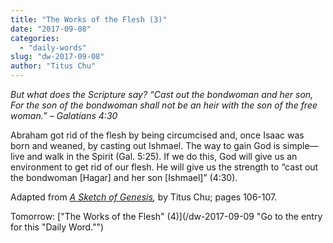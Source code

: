```yaml
---
title: "The Works of the Flesh (3)"
date: "2017-09-08"
categories: 
  - "daily-words"
slug: "dw-2017-09-08"
author: "Titus Chu"
---
```


_But what does the Scripture say? “Cast out the bondwoman and her son, For the son of the bondwoman shall not be an heir with the son of the free woman.”_ _– Galatians 4:30_

Abraham got rid of the flesh by being circumcised and, once Isaac was born and weaned, by casting out Ishmael. The way to gain God is simple—live and walk in the Spirit (Gal. 5:25). If we do this, God will give us an environment to get rid of our flesh. He will give us the strength to “cast out the bondwoman \[Hagar\] and her son \[Ishmael\]” (4:30).

Adapted from _[A Sketch of Genesis](/book-gen-sketch "Go to the listing for this book."),_ by Titus Chu; pages 106-107.

Tomorrow: ["The Works of the Flesh" (4)](/dw-2017-09-09 "Go to the entry for this "Daily Word."")

